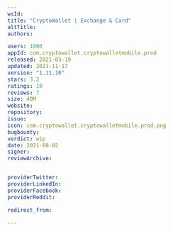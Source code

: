 ```yaml
---
wsId: 
title: "CryptoWallet | Exchange & Card"
altTitle: 
authors:

users: 1000
appId: com.cryptowallet.cryptowalletmobile.prod
released: 2021-03-19
updated: 2021-11-17
version: "1.11.10"
stars: 3.2
ratings: 10
reviews: 7
size: 40M
website: 
repository: 
issue: 
icon: com.cryptowallet.cryptowalletmobile.prod.png
bugbounty: 
verdict: wip
date: 2021-08-02
signer: 
reviewArchive:


providerTwitter: 
providerLinkedIn: 
providerFacebook: 
providerReddit: 

redirect_from:

---
```



